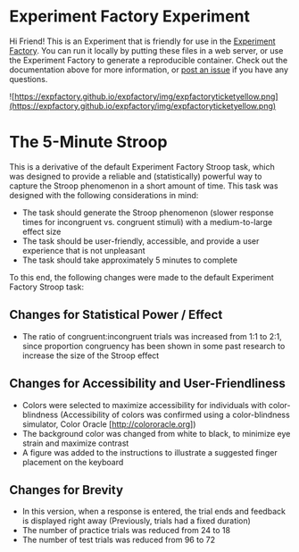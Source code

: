# Experiment Factory Experiment

Hi Friend! This is an Experiment that is friendly for use in the [Experiment Factory](https://expfactory.github.io/expfactory). You can run it locally by putting these files in a web server, or use the Experiment Factory to generate a reproducible container. Check out the documentation above for more information, or [post an issue](https://www.github.com/expfactory/expfactory/issues) if you have any questions.

![https://expfactory.github.io/expfactory/img/expfactoryticketyellow.png](https://expfactory.github.io/expfactory/img/expfactoryticketyellow.png)



# The 5-Minute Stroop

This is a derivative of the default Experiment Factory Stroop task, which was designed to provide a reliable and (statistically) powerful way to capture the Stroop phenomenon in a short amount of time. This task was designed with the following considerations in mind:

- The task should generate the Stroop phenomenon (slower response times for incongruent vs. congruent stimuli) with a medium-to-large effect size
- The task should be user-friendly, accessible, and provide a user experience that is not unpleasant
- The task should take approximately 5 minutes to complete

To this end, the following changes were made to the default Experiment Factory Stroop task:

## Changes for Statistical Power / Effect
- The ratio of congruent:incongruent trials was increased from 1:1 to 2:1, since proportion congruency has been shown in some past research to increase the size of the Stroop effect

## Changes for Accessibility and User-Friendliness
- Colors were selected to maximize accessibility for individuals with color-blindness (Accessibility of colors was confirmed using a color-blindness simulator, Color Oracle [http://colororacle.org])
- The background color was changed from white to black, to minimize eye strain and maximize contrast
- A figure was added to the instructions to illustrate a suggested finger placement on the keyboard

## Changes for Brevity
- In this version, when a response is entered, the trial ends and feedback is displayed right away (Previously, trials had a fixed duration)
- The number of practice trials was reduced from 24 to 18
- The number of test trials was reduced from 96 to 72
